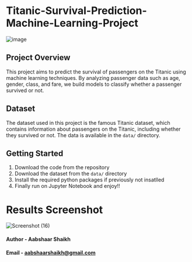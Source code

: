 # Titanic-Survival-Prediction-Machine-Learning-Project

![image](https://github.com/AabshaarShaikh20/Titanic-Survival-Prediction-Machine-Learning-Project/assets/169930813/20260e15-cee3-49da-9d90-dcb4b7264624)

## Project Overview
This project aims to predict the survival of passengers on the Titanic using machine learning techniques. By analyzing passenger data such as age, gender, class, and fare, we build models to classify whether a passenger survived or not.


## Dataset
The dataset used in this project is the famous Titanic dataset, which contains information about passengers on the Titanic, including whether they survived or not. The data is available in the `data/` directory.


## Getting Started
1. Download the code from the repository
2. Download the dataset from the `data/` directory
3. Install the required python packages if previously not insatlled
4. Finally run on Jupyter Notebook and enjoy!!


 
 # Results Screenshot

 
![Screenshot (16)](https://github.com/AabshaarShaikh20/Titanic-Survival-Prediction-Machine-Learning-Project/assets/169930813/407006d6-5965-4582-824e-c78165d3030e)




#### Author - Aabshaar Shaikh

#### Email  - aabshaarshaikh@gmail.com 



